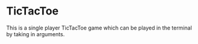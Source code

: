 # TicTacToe
This is a single player TicTacToe game which can be played in the terminal by taking in arguments.
